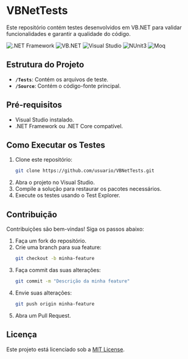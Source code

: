 # VBNetTests

Este repositório contém testes desenvolvidos em VB.NET para validar funcionalidades e garantir a qualidade do código.

![.NET Framework](https://img.shields.io/badge/.NET_Framework-4.8-blue) ![VB.NET](https://img.shields.io/badge/VB.NET-Visual_Studio-purple) ![Visual Studio](https://img.shields.io/badge/Visual_Studio-2022-blueviolet) ![NUnit3](https://img.shields.io/badge/NUnit-3.13.3-green) ![Moq](https://img.shields.io/badge/Moq-4.18.2-orange)
## Estrutura do Projeto

- **`/Tests`**: Contém os arquivos de teste.
- **`/Source`**: Contém o código-fonte principal.

## Pré-requisitos

- Visual Studio instalado.
- .NET Framework ou .NET Core compatível.

## Como Executar os Testes

1. Clone este repositório:
    ```bash
    git clone https://github.com/usuario/VBNetTests.git
    ```
2. Abra o projeto no Visual Studio.
3. Compile a solução para restaurar os pacotes necessários.
4. Execute os testes usando o Test Explorer.

## Contribuição

Contribuições são bem-vindas! Siga os passos abaixo:

1. Faça um fork do repositório.
2. Crie uma branch para sua feature:
    ```bash
    git checkout -b minha-feature
    ```
3. Faça commit das suas alterações:
    ```bash
    git commit -m "Descrição da minha feature"
    ```
4. Envie suas alterações:
    ```bash
    git push origin minha-feature
    ```
5. Abra um Pull Request.

## Licença

Este projeto está licenciado sob a [MIT License](LICENSE).
